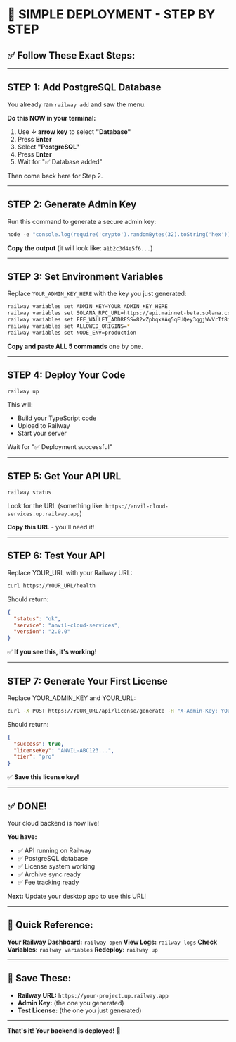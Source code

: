 # 🚀 SIMPLE DEPLOYMENT - STEP BY STEP

## ✅ **Follow These Exact Steps:**

---

## **STEP 1: Add PostgreSQL Database**

You already ran `railway add` and saw the menu.

**Do this NOW in your terminal:**
1. Use **↓ arrow key** to select **"Database"**
2. Press **Enter**
3. Select **"PostgreSQL"**  
4. Press **Enter**
5. Wait for "✅ Database added"

Then come back here for Step 2.

---

## **STEP 2: Generate Admin Key**

Run this command to generate a secure admin key:

```powershell
node -e "console.log(require('crypto').randomBytes(32).toString('hex'))"
```

**Copy the output** (it will look like: `a1b2c3d4e5f6...`)

---

## **STEP 3: Set Environment Variables**

Replace `YOUR_ADMIN_KEY_HERE` with the key you just generated:

```bash
railway variables set ADMIN_KEY=YOUR_ADMIN_KEY_HERE
railway variables set SOLANA_RPC_URL=https://api.mainnet-beta.solana.com
railway variables set FEE_WALLET_ADDRESS=82wZpbqxXAq5qFUQey3qgjWvVrTf8izc9McByMdRHvrd
railway variables set ALLOWED_ORIGINS=*
railway variables set NODE_ENV=production
```

**Copy and paste ALL 5 commands** one by one.

---

## **STEP 4: Deploy Your Code**

```bash
railway up
```

This will:
- Build your TypeScript code
- Upload to Railway
- Start your server

Wait for "✅ Deployment successful"

---

## **STEP 5: Get Your API URL**

```bash
railway status
```

Look for the URL (something like: `https://anvil-cloud-services.up.railway.app`)

**Copy this URL** - you'll need it!

---

## **STEP 6: Test Your API**

Replace YOUR_URL with your Railway URL:

```bash
curl https://YOUR_URL/health
```

Should return:
```json
{
  "status": "ok",
  "service": "anvil-cloud-services",
  "version": "2.0.0"
}
```

✅ **If you see this, it's working!**

---

## **STEP 7: Generate Your First License**

Replace YOUR_ADMIN_KEY and YOUR_URL:

```bash
curl -X POST https://YOUR_URL/api/license/generate -H "X-Admin-Key: YOUR_ADMIN_KEY" -H "Content-Type: application/json" -d "{\"tier\":\"pro\",\"email\":\"test@example.com\"}"
```

Should return:
```json
{
  "success": true,
  "licenseKey": "ANVIL-ABC123...",
  "tier": "pro"
}
```

✅ **Save this license key!**

---

## ✅ **DONE!**

Your cloud backend is now live!

**You have:**
- ✅ API running on Railway
- ✅ PostgreSQL database
- ✅ License system working
- ✅ Archive sync ready
- ✅ Fee tracking ready

**Next:** Update your desktop app to use this URL!

---

## 🔗 **Quick Reference:**

**Your Railway Dashboard:** `railway open`
**View Logs:** `railway logs`
**Check Variables:** `railway variables`
**Redeploy:** `railway up`

---

## 📝 **Save These:**

- **Railway URL:** `https://your-project.up.railway.app`
- **Admin Key:** (the one you generated)
- **Test License:** (the one you just generated)

---

**That's it! Your backend is deployed!** 🎉



